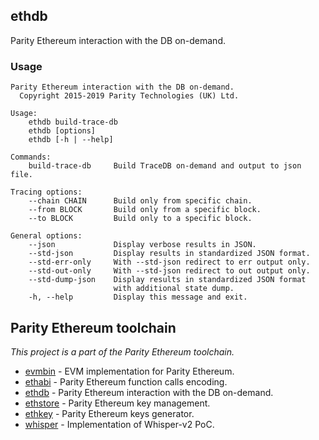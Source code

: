 ## ethdb

Parity Ethereum interaction with the DB on-demand.

### Usage

```
Parity Ethereum interaction with the DB on-demand.
  Copyright 2015-2019 Parity Technologies (UK) Ltd.

Usage:
    ethdb build-trace-db
    ethdb [options]
    ethdb [-h | --help]

Commands:
    build-trace-db     Build TraceDB on-demand and output to json file.

Tracing options:
    --chain CHAIN      Build only from specific chain.
    --from BLOCK       Build only from a specific block.
    --to BLOCK         Build only to a specific block.

General options:
    --json             Display verbose results in JSON.
    --std-json         Display results in standardized JSON format.
    --std-err-only     With --std-json redirect to err output only.
    --std-out-only     With --std-json redirect to out output only.
    --std-dump-json    Display results in standardized JSON format
                       with additional state dump.
    -h, --help         Display this message and exit.
```

## Parity Ethereum toolchain
_This project is a part of the Parity Ethereum toolchain._

- [evmbin](https://github.com/paritytech/parity-ethereum/blob/master/evmbin/) - EVM implementation for Parity Ethereum.
- [ethabi](https://github.com/paritytech/ethabi) - Parity Ethereum function calls encoding.
- [ethdb](https://github.com/paritytech/ethdb) - Parity Ethereum interaction with the DB on-demand.
- [ethstore](https://github.com/paritytech/parity-ethereum/blob/master/accounts/ethstore) - Parity Ethereum key management.
- [ethkey](https://github.com/paritytech/parity-ethereum/blob/master/accounts/ethkey) - Parity Ethereum keys generator.
- [whisper](https://github.com/paritytech/parity-ethereum/blob/master/whisper/) - Implementation of Whisper-v2 PoC.
